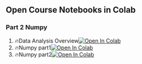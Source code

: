 ## Open Course Notebooks in Colab

### Part 2 Numpy
1. 🔥Data Analysis Overview[![Open In Colab](https://colab.research.google.com/assets/colab-badge.svg)](https://colab.research.google.com/github/TA-aiacademy/course_3.0/blob/python/Python/Part2_numpy/Data_Analysis_Overview.ipynb)
2. 🔥Numpy part1[![Open In Colab](https://colab.research.google.com/assets/colab-badge.svg)](https://colab.research.google.com/github/TA-aiacademy/course_3.0/blob/python/Python/Part2_numpy/Numpy_part1.ipynb)
3. 🔥Numpy part2[![Open In Colab](https://colab.research.google.com/assets/colab-badge.svg)](https://colab.research.google.com/github/TA-aiacademy/course_3.0/blob/python/Python/Part2_numpy/Numpy_part2.ipynb)
